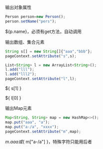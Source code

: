 输出对象属性

```javascript
Person person=new Person();
person.setName("pers");
```

${p.name}，必须有get方法，自动调用



输出数组、集合元素

```javascript
String s[] = new String[]{"aaa","bbb"};
pageContext.setAttribute("s",s);

List<String> l = new ArrayList<String>();
l.add("lll");
l.add("lll2");
pageContext.setAttribute("l",l);
```

${ s[1] }

${ l[0] }



输出Map元素

```javascript
Map<String, String> map = new HashMap<>();
map.put("aaa", "a");
map.put("a-/a", "xxxx");
pageContext.setAttribute("m",map);
```

${ m.aaa }或${ m["a-/a"] }，特殊字符只能用后者





